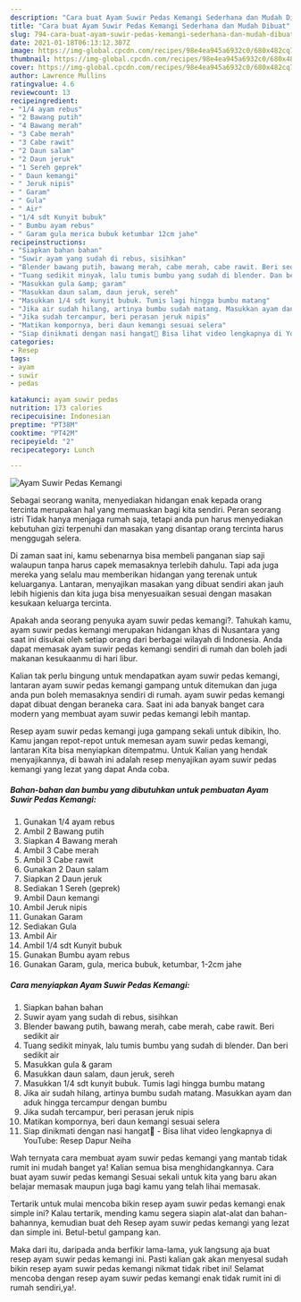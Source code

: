 ```yaml
---
description: "Cara buat Ayam Suwir Pedas Kemangi Sederhana dan Mudah Dibuat"
title: "Cara buat Ayam Suwir Pedas Kemangi Sederhana dan Mudah Dibuat"
slug: 794-cara-buat-ayam-suwir-pedas-kemangi-sederhana-dan-mudah-dibuat
date: 2021-01-18T06:13:12.307Z
image: https://img-global.cpcdn.com/recipes/98e4ea945a6932c0/680x482cq70/ayam-suwir-pedas-kemangi-foto-resep-utama.jpg
thumbnail: https://img-global.cpcdn.com/recipes/98e4ea945a6932c0/680x482cq70/ayam-suwir-pedas-kemangi-foto-resep-utama.jpg
cover: https://img-global.cpcdn.com/recipes/98e4ea945a6932c0/680x482cq70/ayam-suwir-pedas-kemangi-foto-resep-utama.jpg
author: Lawrence Mullins
ratingvalue: 4.6
reviewcount: 13
recipeingredient:
- "1/4 ayam rebus"
- "2 Bawang putih"
- "4 Bawang merah"
- "3 Cabe merah"
- "3 Cabe rawit"
- "2 Daun salam"
- "2 Daun jeruk"
- "1 Sereh geprek"
- " Daun kemangi"
- " Jeruk nipis"
- " Garam"
- " Gula"
- " Air"
- "1/4 sdt Kunyit bubuk"
- " Bumbu ayam rebus"
- " Garam gula merica bubuk ketumbar 12cm jahe"
recipeinstructions:
- "Siapkan bahan bahan"
- "Suwir ayam yang sudah di rebus, sisihkan"
- "Blender bawang putih, bawang merah, cabe merah, cabe rawit. Beri sedikit air"
- "Tuang sedikit minyak, lalu tumis bumbu yang sudah di blender. Dan beri sedikit air"
- "Masukkan gula &amp; garam"
- "Masukkan daun salam, daun jeruk, sereh"
- "Masukkan 1/4 sdt kunyit bubuk. Tumis lagi hingga bumbu matang"
- "Jika air sudah hilang, artinya bumbu sudah matang. Masukkan ayam dan aduk hingga tercampur dengan bumbu"
- "Jika sudah tercampur, beri perasan jeruk nipis"
- "Matikan kompornya, beri daun kemangi sesuai selera"
- "Siap dinikmati dengan nasi hangat🤗 Bisa lihat video lengkapnya di YouTube: Resep Dapur Neiha"
categories:
- Resep
tags:
- ayam
- suwir
- pedas

katakunci: ayam suwir pedas 
nutrition: 173 calories
recipecuisine: Indonesian
preptime: "PT38M"
cooktime: "PT42M"
recipeyield: "2"
recipecategory: Lunch

---
```



![Ayam Suwir Pedas Kemangi](https://img-global.cpcdn.com/recipes/98e4ea945a6932c0/680x482cq70/ayam-suwir-pedas-kemangi-foto-resep-utama.jpg)

Sebagai seorang wanita, menyediakan hidangan enak kepada orang tercinta merupakan hal yang memuaskan bagi kita sendiri. Peran seorang istri Tidak hanya menjaga rumah saja, tetapi anda pun harus menyediakan kebutuhan gizi terpenuhi dan masakan yang disantap orang tercinta harus menggugah selera.

Di zaman  saat ini, kamu sebenarnya bisa membeli panganan siap saji walaupun tanpa harus capek memasaknya terlebih dahulu. Tapi ada juga mereka yang selalu mau memberikan hidangan yang terenak untuk keluarganya. Lantaran, menyajikan masakan yang dibuat sendiri akan jauh lebih higienis dan kita juga bisa menyesuaikan sesuai dengan masakan kesukaan keluarga tercinta. 



Apakah anda seorang penyuka ayam suwir pedas kemangi?. Tahukah kamu, ayam suwir pedas kemangi merupakan hidangan khas di Nusantara yang saat ini disukai oleh setiap orang dari berbagai wilayah di Indonesia. Anda dapat memasak ayam suwir pedas kemangi sendiri di rumah dan boleh jadi makanan kesukaanmu di hari libur.

Kalian tak perlu bingung untuk mendapatkan ayam suwir pedas kemangi, lantaran ayam suwir pedas kemangi gampang untuk ditemukan dan juga anda pun boleh memasaknya sendiri di rumah. ayam suwir pedas kemangi dapat dibuat dengan beraneka cara. Saat ini ada banyak banget cara modern yang membuat ayam suwir pedas kemangi lebih mantap.

Resep ayam suwir pedas kemangi juga gampang sekali untuk dibikin, lho. Kamu jangan repot-repot untuk memesan ayam suwir pedas kemangi, lantaran Kita bisa menyiapkan ditempatmu. Untuk Kalian yang hendak menyajikannya, di bawah ini adalah resep menyajikan ayam suwir pedas kemangi yang lezat yang dapat Anda coba.

<!--inarticleads1-->

##### Bahan-bahan dan bumbu yang dibutuhkan untuk pembuatan Ayam Suwir Pedas Kemangi:

1. Gunakan 1/4 ayam rebus
1. Ambil 2 Bawang putih
1. Siapkan 4 Bawang merah
1. Ambil 3 Cabe merah
1. Ambil 3 Cabe rawit
1. Gunakan 2 Daun salam
1. Siapkan 2 Daun jeruk
1. Sediakan 1 Sereh (geprek)
1. Ambil  Daun kemangi
1. Ambil  Jeruk nipis
1. Gunakan  Garam
1. Sediakan  Gula
1. Ambil  Air
1. Ambil 1/4 sdt Kunyit bubuk
1. Gunakan  Bumbu ayam rebus
1. Gunakan  Garam, gula, merica bubuk, ketumbar, 1-2cm jahe




<!--inarticleads2-->

##### Cara menyiapkan Ayam Suwir Pedas Kemangi:

1. Siapkan bahan bahan
1. Suwir ayam yang sudah di rebus, sisihkan
1. Blender bawang putih, bawang merah, cabe merah, cabe rawit. Beri sedikit air
1. Tuang sedikit minyak, lalu tumis bumbu yang sudah di blender. Dan beri sedikit air
1. Masukkan gula &amp; garam
1. Masukkan daun salam, daun jeruk, sereh
1. Masukkan 1/4 sdt kunyit bubuk. Tumis lagi hingga bumbu matang
1. Jika air sudah hilang, artinya bumbu sudah matang. Masukkan ayam dan aduk hingga tercampur dengan bumbu
1. Jika sudah tercampur, beri perasan jeruk nipis
1. Matikan kompornya, beri daun kemangi sesuai selera
1. Siap dinikmati dengan nasi hangat🤗 - Bisa lihat video lengkapnya di YouTube: Resep Dapur Neiha




Wah ternyata cara membuat ayam suwir pedas kemangi yang mantab tidak rumit ini mudah banget ya! Kalian semua bisa menghidangkannya. Cara buat ayam suwir pedas kemangi Sesuai sekali untuk kita yang baru akan belajar memasak maupun juga bagi kamu yang telah lihai memasak.

Tertarik untuk mulai mencoba bikin resep ayam suwir pedas kemangi enak simple ini? Kalau tertarik, mending kamu segera siapin alat-alat dan bahan-bahannya, kemudian buat deh Resep ayam suwir pedas kemangi yang lezat dan simple ini. Betul-betul gampang kan. 

Maka dari itu, daripada anda berfikir lama-lama, yuk langsung aja buat resep ayam suwir pedas kemangi ini. Pasti kalian gak akan menyesal sudah bikin resep ayam suwir pedas kemangi nikmat tidak ribet ini! Selamat mencoba dengan resep ayam suwir pedas kemangi enak tidak rumit ini di rumah sendiri,ya!.

